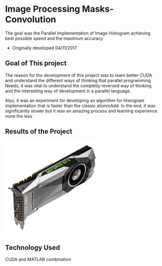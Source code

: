 # Image Processing Masks-Convolution

The goal was the Parallel Implementation of Image Histogram achieving best possible speed and the maximum accuracy
- Originally developed 04/11/2017



## Goal of This project  
The reason for the development of this project was to learn better CUDA and understand the different ways of thinking that parallel programming Needs, it was vital to understand the completly reversed way of thinking and the interesting way of development in a parallel language.

Also, it was an experiment for developing an algorithm for Histogram implementation that is faster than the classic atomicAdd. In the end, it was significantly slower but it was an amazing process and learning experience none the less

## Results of the Project 
<img src="Images/gpu.jpg" width="300">


## Technology Used 
CUDA and MATLAB combination
